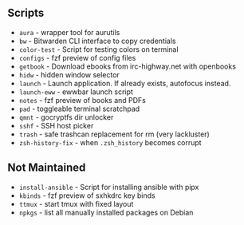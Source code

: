 ## Scripts

- `aura` - wrapper tool for aurutils
- `bw` - Bitwarden CLI interface to copy credentials
- `color-test` - Script for testing colors on terminal
- `configs` - fzf preview of config files
- `getbook` - Download ebooks from irc-highway.net with openbooks
- `hidw` - hidden window selector
- `launch` - Launch application. If already exists, autofocus instead.
- `launch-eww` - ewwbar launch script
- `notes` - fzf preview of books and PDFs
- `pad` - toggleable terminal scratchpad
- `qmnt` - gocryptfs dir unlocker
- `sshf` - SSH host picker
- `trash` - safe trashcan replacement for rm (very lackluster)
- `zsh-history-fix` - when `.zsh_history` becomes corrupt

## Not Maintained
- `install-ansible` - Script for installing ansible with pipx
- `kbinds` - fzf preview of sxhkdrc key binds
- `ttmux` - start tmux with fixed layout
- `npkgs` - list all manually installed packages on Debian
